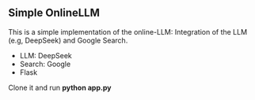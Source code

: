 ## Simple OnlineLLM

This is a simple implementation of the online-LLM: Integration of the LLM (e.g, DeepSeek) and Google Search.

- LLM: DeepSeek
- Search: Google
- Flask

Clone it and run **python app.py**

